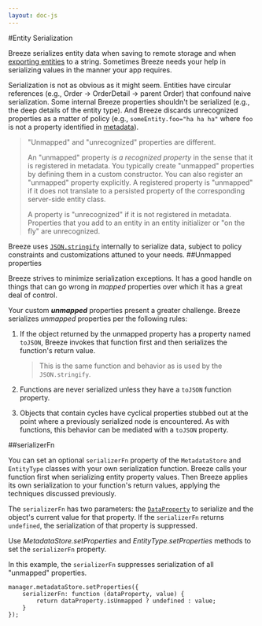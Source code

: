 ```yaml
---
layout: doc-js
---
```


#Entity Serialization

Breeze serializes entity data when saving to remote storage and when [exporting entities](http://www.breezejs.com/documentation/entitymanager-and-caching "Export/Import") to a string. Sometimes Breeze needs your help in serializing values in the manner your app requires.

Serialization is not as obvious as it might seem. Entities have circular references (e.g., Order &rarr; OrderDetail &rarr; parent Order) that confound naive serialization. Some internal Breeze properties shouldn't be serialized (e.g., the deep details of the entity type). And Breeze discards unrecognized properties as a matter of policy (e.g., `someEntity.foo="ha ha ha"` where `foo` is not a property identified in [metadata](http://www.breezejs.com/documentation/metadata "MetadataStore")).

>"Unmapped" and "unrecognized" properties are different. 
>
>An "unmapped" property *is a recognized property* in the sense that it is registered in metadata. You typically create "unmapped" properties by defining them in a custom constructor. You can also register an "unmapped" property explicitly. A registered property is "unmapped" if it does not translate to a persisted property of the corresponding server-side entity class.
>
>A property is "unrecognized" if it is not registered in metadata. Properties that you add to an entity in an entity initializer or "on the fly" are unrecognized.

Breeze uses <a href="https://developer.mozilla.org/en-US/docs/Web/JavaScript/Reference/Global_Objects/JSON/stringify?redirectlocale=en-US&redirectslug=JavaScript%2FReference%2FGlobal_Objects%2FJSON%2Fstringify" title="JSON.stringify API" target="_blank">`JSON.stringify`</a> internally to serialize data, subject to policy constraints and customizations attuned to your needs.
<a name="Unmapped-properties"></a>
##Unmapped properties

Breeze strives to minimize serialization exceptions. It has a good handle on things that can go wrong in *mapped* properties over which it has a great deal of control. 

Your custom ***unmapped*** properties present a greater challenge. Breeze serializes *unmapped* properties per the following rules:

1. If the object returned by the unmapped property has a property named `toJSON`, Breeze invokes that function first and then serializes the function's return value.

    >This is the same function and behavior as is used by the `JSON.stringify`.
     
2. Functions are never serialized unless they have a `toJSON` function property.
     
3. Objects that contain cycles have cyclical properties stubbed out at the point where a previously serialized node is encountered. As with functions, this behavior can be mediated with a `toJSON` property.

##serializerFn

You can set an optional `serializerFn` property of the `MetadataStore` and `EntityType` classes with your own serialization function. Breeze calls your function first when serializing entity property values. Then Breeze applies its own serialization to your function's return values, applying the techniques discussed previously. 

The `serializerFn` has two parameters: the <a href="/doc-js/api-docs/classes/DataProperty.html" title="DataProperty API" target="_blank">`DataProperty`</a>  to serialize and the object's current value for that property.  If the `serializerFn` returns `undefined`, the serialization of that property is suppressed.

Use *MetadataStore.setProperties* and  *EntityType.setProperties* methods to set the `serializerFn` property.

In this example, the `serializerFn` suppresses serialization of all "unmapped" properties.  

    manager.metadataStore.setProperties({
        serializerFn: function (dataProperty, value) {
            return dataProperty.isUnmapped ? undefined : value;
        }
    });
